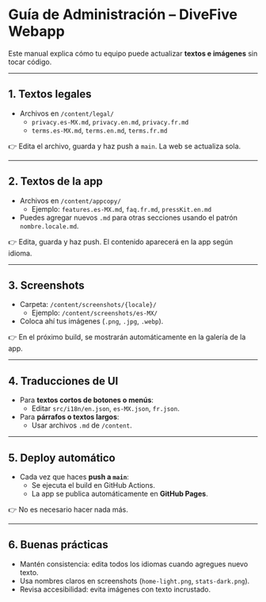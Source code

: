 # Guía de Administración – DiveFive Webapp

Este manual explica cómo tu equipo puede actualizar **textos e imágenes** sin tocar código.

---

## 1. Textos legales

- Archivos en `/content/legal/`
  - `privacy.es-MX.md`, `privacy.en.md`, `privacy.fr.md`
  - `terms.es-MX.md`, `terms.en.md`, `terms.fr.md`

👉 Edita el archivo, guarda y haz push a `main`. La web se actualiza sola.

---

## 2. Textos de la app

- Archivos en `/content/appcopy/`
  - Ejemplo: `features.es-MX.md`, `faq.fr.md`, `pressKit.en.md`
- Puedes agregar nuevos `.md` para otras secciones usando el patrón `nombre.locale.md`.

👉 Edita, guarda y haz push. El contenido aparecerá en la app según idioma.

---

## 3. Screenshots

- Carpeta: `/content/screenshots/{locale}/`
  - Ejemplo: `/content/screenshots/es-MX/`
- Coloca ahí tus imágenes (`.png`, `.jpg`, `.webp`).

👉 En el próximo build, se mostrarán automáticamente en la galería de la app.

---

## 4. Traducciones de UI

- Para **textos cortos de botones o menús**:
  - Editar `src/i18n/en.json`, `es-MX.json`, `fr.json`.
- Para **párrafos o textos largos**:
  - Usar archivos `.md` de `/content`.

---

## 5. Deploy automático

- Cada vez que haces **push a `main`**:
  - Se ejecuta el build en GitHub Actions.
  - La app se publica automáticamente en **GitHub Pages**.

👉 No es necesario hacer nada más.

---

## 6. Buenas prácticas

- Mantén consistencia: edita todos los idiomas cuando agregues nuevo texto.
- Usa nombres claros en screenshots (`home-light.png`, `stats-dark.png`).
- Revisa accesibilidad: evita imágenes con texto incrustado.
